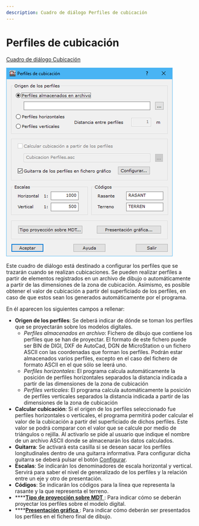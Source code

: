 ```yaml
---
description: Cuadro de diálogo Perfiles de cubicación
---
```


# Perfiles de cubicación

[Cuadro de diálogo Cubicación](./)

![Cuadro de di&#xE1;logo Perfiles de cubicaci&#xF3;n](../../../.gitbook/assets/image%20%2865%29.png)

Este cuadro de diálogo está destinado a configurar los perfiles que se trazarán cuando se realizan cubicaciones. Se pueden realizar perfiles a partir de elementos registrados en un archivo de dibujo o automáticamente a partir de las dimensiones de la zona de cubicación. Asimismo, es posible obtener el valor de cubicación a partir del superficiado de los perfiles, en caso de que estos sean los generados automáticamente por el programa.

En él aparecen los siguientes campos a rellenar:

* **Origen de los perfiles**: Se deberá indicar de dónde se toman los perfiles que se proyectarán sobre los modelos digitales.
  * _Perfiles almacenados en archivo_: Fichero de dibujo que contiene los perfiles que se han de proyectar. El formato de este fichero puede ser BIN de DIGI, DXF de AutoCad, DGN de MicroStation o un fichero ASCII con las coordenadas que forman los perfiles. Podrán estar almacenados varios perfiles, excepto en el caso del fichero de formato ASCII en el que sólo se leerá uno.
  * _Perfiles horizontales_: El programa calcula automáticamente la posición de perfiles horizontales separados la distancia indicada a partir de las dimensiones de la zona de cubicación
  * _Perfiles verticales_: El programa calcula automáticamente la posición de perfiles verticales separados la distancia indicada a partir de las dimensiones de la zona de cubicación
* **Calcular cubicación**: Si el origen de los perfiles seleccionado fue perfiles horizontales o verticales, el programa permitirá poder calcular el valor de la cubicación a partir del superficiado de dichos perfiles. Este valor se podrá comparar con el valor que se calcule por medio de triángulos o rejilla. Al activarlo se pide al usuario que indique el nombre de un archivo ASCII donde se almacenarán los datos calculados.
* **Guitarra**: Se activará esta casilla si se desean sacar los perfiles longitudinales dentro de una guitarra informativa. Para configurar dicha guitarra se deberá pulsar el botón [Configurar](../perfiles/guitarra.md).
* **Escalas**: Se indicarán los denominadores de escala horizontal y vertical. Servirá para saber el nivel de generalizado de los perfiles y la relación entre un eje y otro de presentación.
* **Códigos**: Se indicarán los códigos para la línea que representa la rasante y la que representa el terreno.
* \*\*\*\*[**Tipo de proyección sobre MDT** ](../perfiles/tipo-de-proyeccion.md): Para indicar cómo se deberán proyectar los perfiles sobre el modelo digital.
* \*\*\*\*[**Presentación gráfica** ](../perfiles/presentacion-grafica.md): Para indicar cómo deberán ser presentados los perfiles en el fichero final de dibujo.

